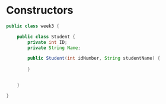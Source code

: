 # **Constructors**

```java
public class week3 {

	public class Student {
		private int ID;
		private String Name;

		public Student(int idNumber, String studentName) {
		
		}


	}

}
```